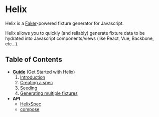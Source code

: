 # Helix

Helix is a [Faker](https://github.com/marak/Faker.js/)-powered fixture generator for Javascript.

Helix allows you to quickly (and reliably) generate fixture data to be hydrated into Javascript components/views (like React, Vue, Backbone, etc…).


## Table of Contents

* **[Guide](./guides)** (Get Started with Helix)
  1. [Introduction](./guides)
  2. [Creating a spec](./create-spec.md)
  3. [Seeding](./seeding.md)
  4. [Generating multiple fixtures](./multi-generate.md)
* **API**
  * [HelixSpec](./api/HelixSpec)
  * [compose](./api/compose.md)
